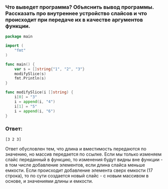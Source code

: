 ### Что выведет программа? Объяснить вывод программы. Рассказать про внутреннее устройство слайсов и что происходит при передаче их в качестве аргументов функции.
```go
package main

import (
	"fmt"
)

func main() {
	var s = []string{"1", "2", "3"}
	modifySlice(s)
	fmt.Println(s)
}

func modifySlice(i []string) {
	i[0] = "3"
	i = append(i, "4")
	i[1] = "5"
	i = append(i, "6")
}
```

### Ответ:
```
[3 2 3]
```
Ответ обусловлен тем, что длина и вместимость передаются по значению, но массив передается по ссылке. Если мы только изменяем слайс переданный в функцию, то изменения будут видны вне функции - в том числе добавление элементов, если длина слайса меньше емкости. Если происходит добавление элемента сверх емкости (17 строка), то по сути создается новый слайс - с новым массивом в основе, и значениями длины и емкости.